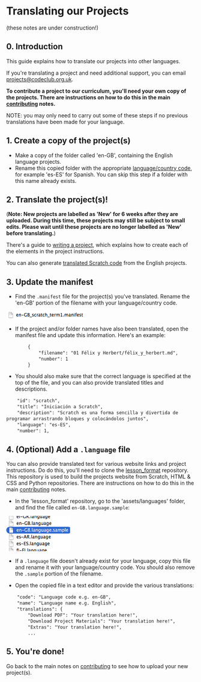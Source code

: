 # Translating our Projects
(these notes are under construction!)

## 0. Introduction

This guide explains how to translate our projects into other languages.

If you're translating a project and need additional support, you can email projects@codeclub.org.uk.

__To contribute a project to our curriculum, you'll need your own copy of the projects. There are instructions on how to do this in the main [contributing](../contributing.md) notes.__

NOTE: you may only need to carry out some of these steps if no previous translations have been made for your language.

## 1. Create a copy of the project(s)

+ Make a copy of the folder called 'en-GB', containing the English language projects.
+ Rename this copied folder with the appropriate [language/country code](http://www.lingoes.net/en/translator/langcode.htm), for example 'es-ES' for Spanish. You can skip this step if a folder with this name already exists.

## 2. Translate the project(s)!

(__Note: New projects are labelled as 'New' for 6 weeks after they are uploaded. During this time, these projects may still be subject to small edits. Please wait until these projects are no longer labelled as 'New' before translating.__)

There's a guide to [writing a project](projects.md), which explains how to create each of the elements in the project instructions.

You can also generate [translated Scratch code](http://scratchblocks.codeclub.org.uk/translator/#script=when%20flag%20clicked%0Aforever%0A%20%20move%20(2)%20steps%0Aend&from=en&to=ru) from the English projects.

## 3. Update the manifest

+ Find the `.manifest` file for the project(s) you've translated. Rename the 'en-GB' portion of the filename with your language/country code.

![screenshot](images/translating/manifest.png)

+ If the project and/or folder names have also been translated, open the manifest file and update this information. Here's an example:

```
        {
            "filename": "01 Félix y Herbert/félix_y_herbert.md",
            "number": 1
        }
```

+ You should also make sure that the correct language is specified at the top of the file, and you can also provide translated titles and descriptions.

```
    "id": "scratch",
    "title": "Iniciación a Scratch",
    "description": "Scratch es una forma sencilla y divertida de programar arrastrando bloques y colocándolos juntos",
    "language": "es-ES",
    "number": 1,
```

## 4. (Optional) Add a `.language` file

You can also provide translated text for various website links and project instructions. Do do this, you'll need to clone the [lesson_format](https://github.com/CodeClub/lesson_format) repository. This repository is used to build the projects website from Scratch, HTML & CSS and Python repositories. There are instructions on how to do this in the main [contributing](contributing.md) notes.

+ In the 'lesson_format' repository, go to the 'assets/languages' folder, and find the file called `en-GB.language.sample`:

![screenshot](images/translating/sample.png)

+ If a `.language` file doesn't already exist for your language, copy this file and rename it with your language/country code. You should also remove the `.sample` portion of the filename.

+ Open the copied file in a text editor and provide the various translations:

```
	"code": "Language code e.g. en-GB",
	"name": "Language name e.g. English",
	"translations": {
		"Download PDF": "Your translation here!",
		"Download Project Materials": "Your translation here!",
		"Extras": "Your translation here!",
		...
```

## 5. You're done!

Go back to the main notes on [contributing](../contributing.md) to see how to upload your new project(s).
